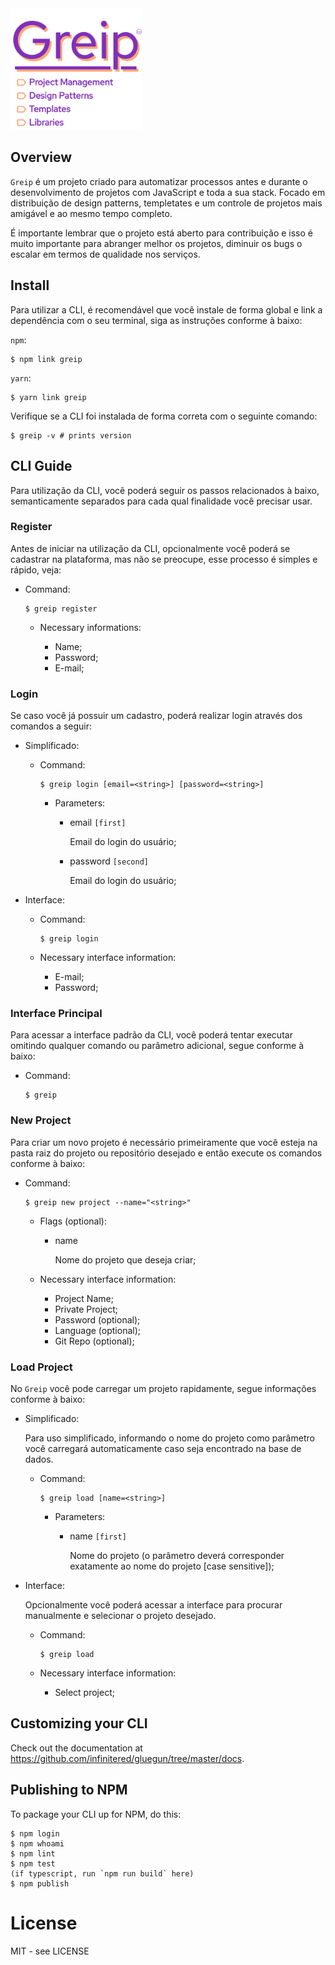 <img src="./assets/repo_logo.png" style="width: 210px">

## Overview

`Greip` é um projeto criado para automatizar processos antes e durante o desenvolvimento de projetos com JavaScript e toda a sua stack. Focado em distribuição de design patterns, templetates e um controle de projetos mais amigável e ao mesmo tempo completo.

É importante lembrar que o projeto está aberto para contribuição e isso é muito importante para abranger melhor os projetos, diminuir os bugs o escalar em termos de qualidade nos serviços.

## Install

Para utilizar a CLI, é recomendável que você instale de forma global e link a dependência com o seu terminal, siga as instruções conforme à baixo:

`npm`:

```shell
$ npm link greip
```

`yarn`:

```shell
$ yarn link greip
```

Verifique se a CLI foi instalada de forma correta com o seguinte comando:

```shell
$ greip -v # prints version
```

## CLI Guide

Para utilização da CLI, você poderá seguir os passos relacionados à baixo, semanticamente separados para cada qual finalidade você precisar usar.

### Register

Antes de iniciar na utilização da CLI, opcionalmente você poderá se cadastrar na plataforma, mas não se preocupe, esse processo é simples e rápido, veja:

-   Command:

    ```shell
    $ greip register
    ```

    -   Necessary informations:

        -   Name;
        -   Password;
        -   E-mail;

### Login

Se caso você já possuir um cadastro, poderá realizar login através dos comandos a seguir:

-   Simplificado:

    -   Command:

        ```shell
        $ greip login [email=<string>] [password=<string>]
        ```

        -   Parameters:

            -   email `[first]`

                Email do login do usuário;

            -   password `[second]`

                Email do login do usuário;

-   Interface:

    -   Command:

        ```shell
        $ greip login
        ```

    -   Necessary interface information:

        -   E-mail;
        -   Password;

### Interface Principal

Para acessar a interface padrão da CLI, você poderá tentar executar omitindo qualquer comando ou parâmetro adicional, segue conforme à baixo:

-   Command:

    ```shell
    $ greip
    ```

### New Project

Para criar um novo projeto é necessário primeiramente que você esteja na pasta raiz do projeto ou repositório desejado e então execute os comandos conforme à baixo:

-   Command:

    ```shell
    $ greip new project --name="<string>"
    ```

    -   Flags (optional):

        -   name

            Nome do projeto que deseja criar;

    -   Necessary interface information:

        -   Project Name;
        -   Private Project;
        -   Password (optional);
        -   Language (optional);
        -   Git Repo (optional);

### Load Project

No `Greip` você pode carregar um projeto rapidamente, segue informações conforme à baixo:

-   Simplificado:

    Para uso simplificado, informando o nome do projeto como parâmetro você carregará automaticamente caso seja encontrado na base de dados.

    -   Command:

        ```shell
        $ greip load [name=<string>]
        ```

        -   Parameters:

            -   name `[first]`

                Nome do projeto (o parâmetro deverá corresponder exatamente ao nome do projeto [case sensitive]);

-   Interface:

    Opcionalmente você poderá acessar a interface para procurar manualmente e selecionar o projeto desejado.

    -   Command:

        ```shell
        $ greip load
        ```


    -   Necessary interface information:

        -   Select project;

## Customizing your CLI

Check out the documentation at https://github.com/infinitered/gluegun/tree/master/docs.

## Publishing to NPM

To package your CLI up for NPM, do this:

```shell
$ npm login
$ npm whoami
$ npm lint
$ npm test
(if typescript, run `npm run build` here)
$ npm publish
```

# License

MIT - see LICENSE

